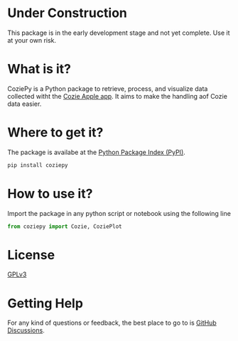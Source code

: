 
# Under Construction 
This package is in the early development stage and not yet complete. Use it at your own risk.

# What is it?
CoziePy is a Python package to retrieve, process, and visualize data collected witht the [Cozie Apple app](https://cozie-apple.app/). It aims to make the handling aof Cozie data easier.

# Where to get it?
The package is availabe at the [Python Package Index (PyPI)](https://pypi.org/project/coziepy/).

```sh
pip install coziepy
```

# How to use it?
Import the package in any python script or notebook using the following line

```python
from coziepy import Cozie, CoziePlot
```

# License
[GPLv3](https://github.com/cozie-app/cozie-wizard/blob/main/LICENSE)

# Getting Help
For any kind of questions or feedback, the best place to go to is [GitHub Discussions](https://github.com/cozie-app/cozie-wizard/discussions/).